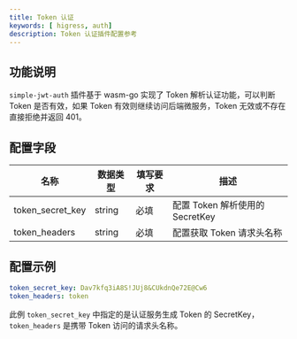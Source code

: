 ```yaml
---
title: Token 认证
keywords: [ higress, auth]
description: Token 认证插件配置参考
---
```


## 功能说明

`simple-jwt-auth` 插件基于 wasm-go 实现了 Token 解析认证功能，可以判断 Token 是否有效，如果 Token 有效则继续访问后端微服务，Token 无效或不存在直接拒绝并返回 401。

## 配置字段

|  名称 |  数据类型 | 填写要求  | 描述                       |
| ------------ | ------------ | ------------ |--------------------------|
|  token_secret_key | string  | 必填  | 配置 Token 解析使用的 SecretKey |
|  token_headers | string  | 必填  | 配置获取 Token 请求头名称         |

## 配置示例

```yaml
token_secret_key: Dav7kfq3iA8S!JUj8&CUkdnQe72E@Cw6
token_headers: token
```

此例 `token_secret_key` 中指定的是认证服务生成 Token 的 SecretKey，`token_headers` 是携带 Token 访问的请求头名称。